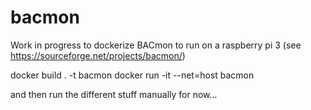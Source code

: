 # bacmon
Work in progress to dockerize BACmon to run on a raspberry pi 3 (see https://sourceforge.net/projects/bacmon/)

docker build . -t bacmon
docker run -it --net=host bacmon

and then run the different stuff manually for now...

